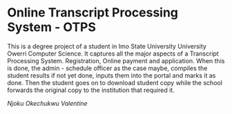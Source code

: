 # Online Transcript Processing System - OTPS
This is a degree project of a student in Imo State University University Owerri Computer Science.
It captures all the major aspects of a Transcript Processing System. Registration, Online payment and application.
When this is done, the admin - schedule officer as the case maybe, compiles the student results if not yet done, inputs them into the portal and marks it as done. Then the student goes on to download student copy while the school forwards the original copy to the institution that required it.

_Njoku Okechukwu Valentine_
